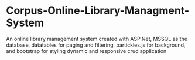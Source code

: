 # Corpus-Online-Library-Managment-System
An online library management system created with ASP.Net, MSSQL as the database, datatables for paging and filtering, partickles.js for background, and bootstrap for styling
dynamic and responsive crud application
